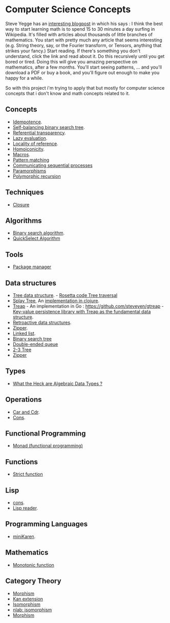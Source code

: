 
# Computer Science Concepts

Steve Yegge has an [interesting blogpost](http://steve-yegge.blogspot.in/2006/03/math-for-programmers.html) in which his says :
I think the best way to start learning math is to spend 15 to 30 minutes a day surfing in Wikipedia. It's filled with articles about thousands of little branches of mathematics. You start with pretty much any article that seems interesting (e.g. String theory, say, or the Fourier transform, or Tensors, anything that strikes your fancy.) Start reading. If there's something you don't understand, click the link and read about it. Do this recursively until you get bored or tired.
Doing this will give you amazing perspective on mathematics, after a few months. You'll start seeing patterns, ... and you'll download a PDF or buy a book, and you'll figure out enough to make you happy for a while.

So with this project i'm trying to apply that but mostly for computer science concepts that i don't know and math concepts related to it.


## Concepts
* [Idempotence](https://en.wikipedia.org/wiki/Idempotence).
* [Self-balancing binary search tree](https://en.wikipedia.org/wiki/Self-balancing_binary_search_tree).    
* [Referential transparency](https://en.wikipedia.org/wiki/Referential_transparency).
* [Lazy evaluation](https://en.wikipedia.org/wiki/Lazy_evaluation).
* [Locality of reference](https://en.wikipedia.org/wiki/Locality_of_reference).
* [Homoiconicity](https://en.wikipedia.org/wiki/Homoiconicity).
* [Macros](https://en.wikipedia.org/wiki/Macro_(computer_science)).
* [Pattern matching](Https://en.wikipedia.org/wiki/Pattern_matching)
* [Communicating sequential processes](https://en.wikipedia.org/wiki/Communicating_sequential_processes)
* [Paramorphisms](http://stackoverflow.com/questions/13317242/what-are-paramorphisms)
* [Polymorphic recursion](https://en.wikipedia.org/wiki/Polymorphic_recursion)

## Techniques
* [Closure](https://en.wikipedia.org/wiki/Closure_(computer_programming))

## Algorithms
* [Binary search algorithm](https://en.wikipedia.org/wiki/Binary_search_algorithm).
* [QuickSelect Algorithm](https://en.wikipedia.org/wiki/Quickselect)

## Tools
* [Package manager](https://en.wikipedia.org/wiki/Package_manager)

## Data structures
* [Tree data structure](https://en.wikipedia.org/wiki/Tree_(data_structure)).
      - [Rosetta code Tree traversal](http://rosettacode.org/wiki/Tree_traversal)
* [Splay Tree](https://en.wikipedia.org/wiki/Splay_tree), An [implementation in  clojure](https://github.com/mathsaey/Clojure-Cache/blob/master/src/splay_tree.clj).
* [Treap](https://en.wikipedia.org/wiki/Treap)
      - An implementation in Go : https://github.com/steveyen/gtreap
      - [Key-value persistence library with Treap as the fundamental data structure](https://github.com/steveyen/gkvlite).
* [Retroactive data structures](https://en.wikipedia.org/wiki/Retroactive_data_structures).
* [Zipper](https://en.wikipedia.org/wiki/Zipper_(data_structure)).
* [Linked list](https://en.wikipedia.org/wiki/Linked_list).
* [Binary search tree](https://en.wikipedia.org/wiki/Binary_search_tree)
* [Double-ended queue](https://en.wikipedia.org/wiki/Double-ended_queue)
* [2-3 Tree](https://en.wikipedia.org/wiki/2%E2%80%933_tree)
* [Zipper](https://en.wikipedia.org/wiki/Zipper_(data_structure))

## Types
* [What the Heck are Algebraic Data Types ? ](http://merrigrove.blogspot.fr/2011/12/another-introduction-to-algebraic-data.html)

## Operations
* [Car and Cdr](https://en.wikipedia.org/wiki/CAR_and_CDR).
* [Cons](https://en.wikipedia.org/wiki/Cons).

## Functional Programming
* [Monad (functional programming)](https://en.wikipedia.org/wiki/Monad_(functional_programming))

## Functions
* [Strict function](https://en.wikipedia.org/wiki/Strict_function)

## Lisp
* [cons](https://en.wikipedia.org/wiki/Cons).
* [Lisp reader](https://en.wikipedia.org/wiki/Lisp_reader).

## Programming Languages
* [miniKaren](https://en.wikipedia.org/wiki/MiniKanren).

## Mathematics 
* [Monotonic function](https://en.wikipedia.org/wiki/Monotonic_function)

## Category Theory 
* [Morphism](https://en.wikipedia.org/wiki/Morphism)
* [Kan extension](https://en.wikipedia.org/wiki/Kan_extension)
* [Isomorphism](https://en.wikipedia.org/wiki/Isomorphism)
* [nlab: isomorphism](https://ncatlab.org/nlab/show/isomorphism)
* [Morphism](https://en.wikipedia.org/wiki/Morphism)
